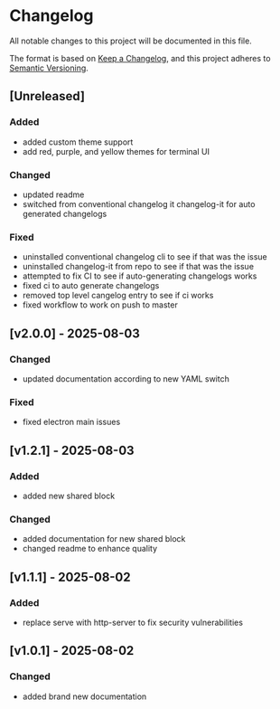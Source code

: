 # Changelog

All notable changes to this project will be documented in this file.

The format is based on [Keep a Changelog](https://keepachangelog.com/en/1.0.0/),
and this project adheres to [Semantic Versioning](https://semver.org/spec/v2.0.0.html).

## [Unreleased]

### Added
- added custom theme support
- add red, purple, and yellow themes for terminal UI

### Changed
- updated readme
- switched from conventional changelog it changelog-it for auto generated changelogs

### Fixed
- uninstalled conventional changelog cli to see if that was the issue
- uninstalled changelog-it from repo to see if that was the issue
- attempted to fix CI to see if auto-generating changelogs works
- fixed ci to auto generate changelogs
- removed top level cangelog entry to see if ci works
- fixed workflow to work on push to master


## [v2.0.0] - 2025-08-03

### Changed
- updated documentation according to new YAML switch

### Fixed
- fixed electron main issues


## [v1.2.1] - 2025-08-03

### Added
- added new shared block

### Changed
- added documentation for new shared block
- changed readme to enhance quality


## [v1.1.1] - 2025-08-02

### Added
- replace serve with http-server to fix security vulnerabilities


## [v1.0.1] - 2025-08-02

### Changed
- added brand new documentation